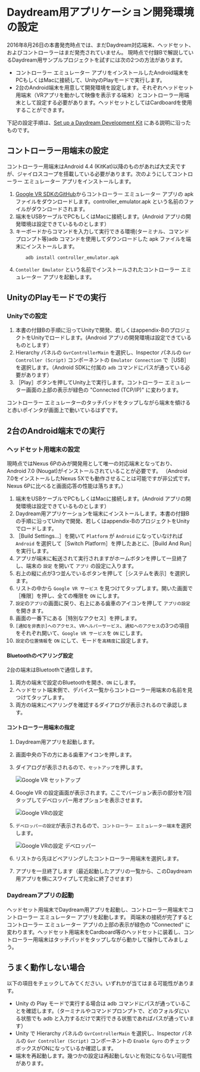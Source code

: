 # Daydream用アプリケーション開発環境の設定

2016年8月26日の本書発売時点では、まだDaydream対応端末、ヘッドセット、およびコントローラーはまだ発売されていません。
現時点で付録Bで解説しているDaydream用サンプルプロジェクトを試すには次の2つの方法があります。

- コントローラー エミュレーター アプリをインストールしたAndroid端末をPCもしくはMacに接続して、UnityのPlayモードで実行します。 
- 2台のAndroid端末を用意して開発環境を設定します。それぞれヘッドセット用端末（VRアプリを動かして映像を表示する端末）とコントローラー用端末として設定する必要があります。ヘッドセットとしてはCardboardを使用することができます。

下記の設定手順は、[Set up a Daydream Development Kit](https://developers.google.com/vr/concepts/dev-kit-setup) にある説明に沿ったものです。

## コントローラー用端末の設定
コントローラー用端末はAndroid 4.4 (KitKat)以降のものがあれば大丈夫ですが、ジャイロスコープを搭載している必要があります。次のようにしてコントローラー エミュレーター アプリをインストールします。

1. [Google VR SDKのGitHub](https://github.com/googlevr/gvr-android-sdk/blob/master/apks/controller_emulator.apk?raw=true)からコントローラー エミュレーター アプリの apk ファイルをダウンロードします。controller_emulator.apk という名前のファイルがダウンロードされます。
2. 端末をUSBケーブルでPCもしくはMacに接続します。(Android アプリの開発環境は設定できているものとします）
3. キーボードからコマンドを入力して実行できる環境(ターミナル、コマンドプロンプト等)adb コマンドを使用してダウンロードした apk ファイルを端末にインストールします。
```
       adb install controller_emulator.apk
```
4. `Contoller Emulator` という名前でインストールされたコントローラー エミュレーター アプリを起動します。 


## UnityのPlayモードでの実行
### Unityでの設定
1. 本書の付録Bの手順に沿ってUnityで開発、若しくはappendix-BのプロジェクトをUnityでロードします。(Android アプリの開発環境は設定できているものとします）
2. Hierarchy パネルの `GvrControllerMain` を選択し、Inspector パネルの `Gvr Controller (Script)` コンポーネントの `Emulator Connection` で［USB］を選択します。（Android SDKに付属の `adb` コマンドにパスが通っている必要があります）
3. ［Play］ボタンを押してUnity上で実行します。コントローラー エミュレーター画面の上部の表示が緑色の "Connected (TCP/IP)" に変わります。

コントローラー エミュレーターのタッチパッドをタップしながら端末を傾けると赤いポインタが画面上で動いているはずです。


## 2台のAndroid端末での実行
### ヘッドセット用端末の設定
現時点ではNexus 6Pのみが開発用として唯一の対応端末となっており、Android 7.0 (Nougat)がインストールされていることが必要です。
（Android 7.0をインストールしたNexus 5Xでも動作させることは可能ですが非公式です。Nexus 6Pに比べると画面応答の性能は落ちます。）

1. 端末をUSBケーブルでPCもしくはMacに接続します。(Android アプリの開発環境は設定できているものとします）
2. Daydream用アプリケーションを端末にインストールします。本書の付録Bの手順に沿ってUnityで開発、若しくはappendix-BのプロジェクトをUnityでロードします。
3. ［Build Settings...］を開いて `Platform` が `Android` になっていなければ `Android` を選択して［Switch Platform］を押したあとに、［Build And Run］を実行します。
4. アプリが端末に転送されて実行されますがホームボタンを押して一旦終了し、端末の `設定` を開いて `アプリ` の設定に入ります。
5. 右上の縦に点が3つ並んでいるボタンを押して［システムを表示］を選択します。
6. リストの中から `Google VR サービス` を見つけてタップします。開いた画面で［権限］を押し、全ての権限を `ON` にします。
7. `設定`の`アプリ`の画面に戻り、右上にある歯車のアイコンを押して `アプリの設定` を開きます。
8. 画面の一番下にある［特別なアクセス］を押します。
9. `[通知を非表示]へのアクセス`、`VRヘルパーサービス`、`通知へのアクセス`の3つの項目をそれぞれ開いて、`Google VR サービス`を `ON` にします。
10. `設定`の`位置情報`を `ON` にして、モードを`高精度`に設定します。

#### Bluetoothのペアリング設定
2台の端末はBluetoothで通信します。

1. 両方の端末で設定のBluetoothを開き、`ON` にします。
2. ヘッドセット端末側で、デバイス一覧からコントローラー用端末の名前を見つけてタップします。
3. 両方の端末にペアリングを確認するダイアログが表示されるので承認します。

#### コントローラー用端末の指定
1. Daydream用アプリを起動します。
2. 画面中央の下の方にある歯車アイコンを押します。
3. ダイアログが表示されるので、`セットアップ`を押します。

    ![Google VR セットアップ](img/GoogleVR_Setting_0.png)

4. Google VR の設定画面が表示されます。ここでバージョン表示の部分を7回タップしてデベロッパー用オプションを表示させます。

    ![Google VRの設定](img/GoogleVR_Setting_1.png)

5. `デベロッパーの設定`が表示されるので、`コントローラー エミュレーター端末`を選択します。

    ![Google VRの設定 デベロッパー](img/GoogleVR_Setting_2.png)

6. リストから先ほどペアリングしたコントローラー用端末を選択します。
7. アプリを一旦終了します（最近起動したアプリの一覧から、このDaydream用アプリを横にスワイプして完全に終了させます）


### Daydreamアプリの起動
ヘッドセット用端末でDaydream用アプリを起動し、コントローラー用端末でコントローラー エミュレーター アプリを起動します。
両端末の接続が完了するとコントローラー エミュレーター アプリの上部の表示が緑色の "Connected" に変わります。ヘッドセット用端末をCardboard等のヘッドセットに装着し、コントローラー用端末はタッチパッドをタップしながら動かして操作してみましょう。

## うまく動作しない場合
以下の項目をチェックしてみてください。いずれかが当てはまる可能性があります。
- Unity の Play モードで実行する場合は adb コマンドにパスが通っていることを確認します。（ターミナルやコマンドプロンプトで、どのフォルダにいる状態でも adb と入力するだけで実行できる状態であればパスが通っています）
- Unity で Hierarchy パネルの `GvrControllerMain` を選択し、Inspector パネルの `Gvr Controller (Script)` コンポーネントの `Enable Gyro` のチェックボックスがONになっているか確認します。
- 端末を再起動します。幾つかの設定は再起動しないと有効にならない可能性があります。
